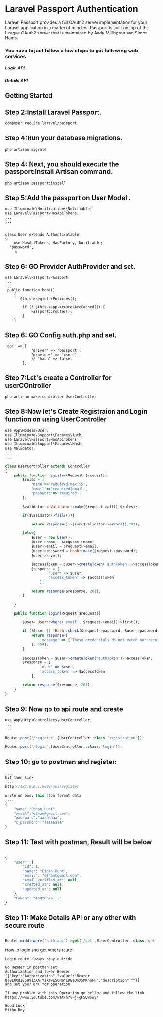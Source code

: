 # Laravel Passport Authentication 
Laravel Passport provides a full OAuth2 server implementation for your Laravel application in a matter of minutes. Passport is built on top of the League OAuth2 server that is maintained by Andy Millington and Simon Hamp.

### You have to just follow a few steps to get following web services
##### Login API
##### Details API




## Getting Started
## Step 2:Install Laravel Passport.

````
composer require laravel/passport

````
## Step 4:Run your database migrations.

````
php artisan migrate

````
## Step 4: Next, you should execute the passport:install Artisan command.

````
php artisan passport:install

````

## Step 5:Add the passport on User Model .

````
use Illuminate\Notifications\Notifiable;
use Laravel\Passport\HasApiTokens;
...
...


class User extends Authenticatable
{
    use HasApiTokens, HasFactory, Notifiable;
  'password',
    ];

````

## Step 6: GO Provider AuthProvider and set.

````
use Laravel\Passport\Passport;
...
...
 public function boot()
    {
       $this->registerPolicies();

        if (! $this->app->routesAreCached()) {
            Passport::routes();
        }
    }

````
## Step 6: GO Config auth.php and set.

````
'api' => [
            'driver' => 'passport',
            'provider' => 'users',
            // 'hash' => false,
        ],

````
## Step 7:Let's create a Controller for userCOntroller

```
php artisan make:controller UserController
````

## Step 8:Now let's Create Registraion and Login function on using UserController

```javascript 
use App\Models\User;
use Illuminate\Support\Facades\Auth;
use Laravel\Passport\HasApiTokens;
use Illuminate\Support\Facades\Hash;
use Validator;
...
...

class UserController extends Controller
{
    public function register(Request $request){
        $rules = [
            'name'=>'required|max:55',
            'email'=>'required|email',
            'password'=>'required',
        ];

        $validator = Validator::make($request->all(),$rules);

        if($validator->fails()){

            return response()->json($validator->errors(),202);

        }else{
            $user = new User();
            $user->name = $request->name;
            $user->email = $request->email;
            $user->password = Hash::make($request->password);
            $user->save();

            $accessToken = $user->createToken('authToken')->accessToken;
            $response = [
                    'user' => $user,
                    'access_token' => $accessToken
                ];

            return response($response, 201);
        }
        
    }

    public function login(Request $request){

        $user= User::where('email', $request->email)->first();

        if (!$user || !Hash::check($request->password, $user->password)) {
            return response([
                'message' => ['These credentials do not match our records.']
            ], 404);
        }
    
        $accessToken = $user->createToken('authToken')->accessToken;
        $response = [
                'user' => $user,
                'access_token' => $accessToken
            ];

        return response($response, 201);
    }
}

````

## Step 9: Now go to api route and create 

```javascript 
use App\Http\Controllers\UserController;
...
...

Route::post('/register',[UserController::class,'registration']);

Route::post('/login',[UserController::class,'login']);


````


## Step 10:  go to postman and register:


```javascript 
....
hit then link
....
http://127.0.0.1:8000/api/register

write on body this json format data
....
{
	"name":"Ethan Hunt",
	"email":"ethan@gmail.com",
	"password":"aaaaaaaa",
	"c_password":"aaaaaaaa"
}

````


## Step 11: Test with postman, Result will be below

```javascript 

{
    "user": {
        "id": 1,
        "name": "Ethan Hunt",
        "email": "ethan@gmail.com",
        "email_verified_at": null,
        "created_at": null,
        "updated_at": null
    },
    "token": "AbQzDgXa..."
}

````

## Step 11: Make Details API or any other with secure route  

```javascript 

Route::middleware('auth:api')->get('/get',[UserController::class,'get']);


````
How to login and get others route
````
Login route always stay outside

Go Hedder in postman set
Authorization and toker Beerer 
[{"key":"Authorization","value":"Bearer 8|8L8XdIE599i3XATYzXTwESON6tLDEeQoXSMKnnFF","description":""}]
and set your url for operation

If any problem with this Operation go bellow and follow the link
https://www.youtube.com/watch?v=j-gF5Qwowy4

Good Luck
Mithu Roy 
````

